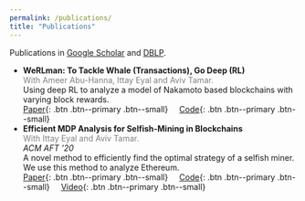 ```yaml
---
permalink: /publications/
title: "Publications"
---
```


Publications in [Google Scholar](https://scholar.google.com/citations?user=9AshC4gAAAAJ) and [DBLP](https://dblp.org/pid/270/0147.html).

- **WeRLman: To Tackle Whale (Transactions), Go Deep (RL)**<br>
  <font color="gray">With Ameer Abu-Hanna, Ittay Eyal and Aviv Tamar.</font>  
  Using deep RL to analyze a model of Nakamoto based blockchains with varying block rewards.  
  [Paper](https://eprint.iacr.org/2022/175){: .btn .btn--primary .btn--small} &nbsp; &nbsp;
  [Code](https://github.com/roibarzur/pto-selfish-mining){: .btn .btn--primary .btn--small}
- **Efficient MDP Analysis for Selfish-Mining in Blockchains**<br>
  <font color="gray">With Ittay Eyal and Aviv Tamar.</font>  
  *ACM AFT '20*  
  A novel method to efficiently find the optimal strategy of a selfish miner. We use this method to analyze Ethereum.  
  [Paper](https://dl.acm.org/doi/abs/10.1145/3419614.3423264){: .btn .btn--primary .btn--small} &nbsp; &nbsp;
  [Code](https://github.com/roibarzur/pto-selfish-mining){: .btn .btn--primary .btn--small} &nbsp; &nbsp;
  [Video](https://www.youtube.com/watch?v=P8ESkfCHXZ4){: .btn .btn--primary .btn--small}
